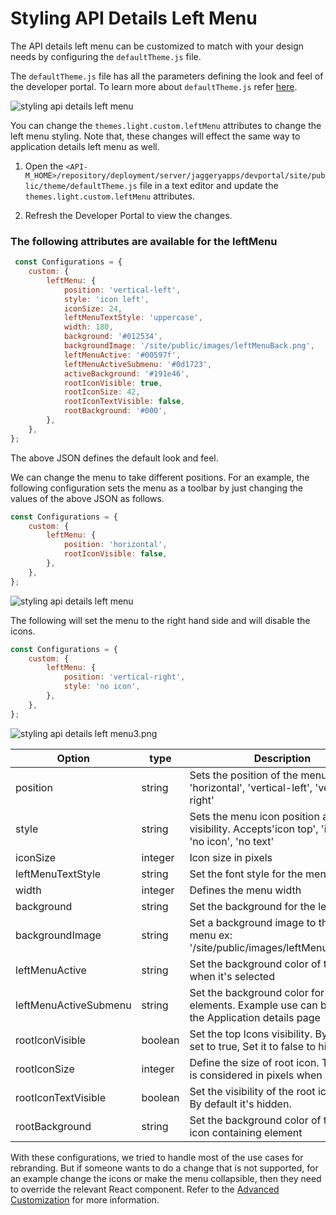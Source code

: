 # Styling API Details Left Menu

The API details left menu can be customized to match with your design needs by configuring the `defaultTheme.js` file.

The `defaultTheme.js` file has all the parameters defining the look and feel of the developer portal. To learn more about `defaultTheme.js` refer [here]({{base_path}}/reference/customize-product/customizations/customizing-the-developer-portal/overriding-developer-portal-theme/#global-theming).

 ![styling api details left menu]({{base_path}}/assets/img/learn/styling-api-details-left-menu1.png) 

You can change the `themes.light.custom.leftMenu` attributes to change the left menu styling. Note that, these changes will effect the same way to application details left menu as well.

1. Open the `<API-M_HOME>/repository/deployment/server/jaggeryapps/devportal/site/public/theme/defaultTheme.js` file in a text editor and update the `themes.light.custom.leftMenu` attributes.

2. Refresh the Developer Portal to view the changes.

### The following attributes are available for the leftMenu

```js
 const Configurations = {
    custom: {
        leftMenu: {
            position: 'vertical-left',
            style: 'icon left',
            iconSize: 24,
            leftMenuTextStyle: 'uppercase',
            width: 180,
            background: '#012534',
            backgroundImage: '/site/public/images/leftMenuBack.png',
            leftMenuActive: '#00597f',
            leftMenuActiveSubmenu: '#0d1723',
            activeBackground: '#191e46',
            rootIconVisible: true,
            rootIconSize: 42,
            rootIconTextVisible: false,
            rootBackground: '#000',
        },
    },
};
```

The above JSON defines the default look and feel.

We can change the menu to take different positions. For an example, the following configuration sets the menu as a toolbar by just changing the values of the above JSON as follows.
```js
const Configurations = {
    custom: {
        leftMenu: {
            position: 'horizontal',
            rootIconVisible: false,
        },
    },
};
```

 ![styling api details left menu]({{base_path}}/assets/img/learn/styling-api-details-left-menu2.png) 


The following will set the menu to the right hand side and will disable the icons.

```js
const Configurations = {
    custom: {
        leftMenu: {
            position: 'vertical-right',
            style: 'no icon',
        },
    },
};
```

 ![styling api details left menu3.png]({{base_path}}/assets/img/learn/styling-api-details-left-menu3.png) 

| Option | type | Description |
| ------ | -- | ----------- |
| position | string | Sets the position of the menu. Accepts 'horizontal', 'vertical-left', 'vertical-right' |
| style | string | Sets the menu icon position and visibility. Accepts'icon top', 'icon left', 'no icon', 'no text' |
| iconSize | integer | Icon size in pixels |
| leftMenuTextStyle | string | Set the font style for the menu text |
| width | integer | Defines the menu width |
| background | string | Set the background for the left menu |
| backgroundImage | string | Set a background image to the left menu ex: '/site/public/images/leftMenuBack.png'|
| leftMenuActive | string | Set the background color of the menu when it's selected |
| leftMenuActiveSubmenu | string | Set the background color for submenu elements. Example use can be found at the Application details page |
| rootIconVisible | boolean | Set the top Icons visibility. By default set to true, Set it to false to hide it. |
| rootIconSize | integer | Define the size of root icon. The value is considered in pixels when rendering. |
| rootIconTextVisible | boolean | Set the visibility of the root icon text. By default it's hidden. |
|rootBackground | string | Set the background color of the root icon containing element |

With these configurations, we tried to handle most of the use cases for rebranding. But if someone wants to do a change that is not supported, for an example change the icons or make the menu collapsible, then they need to override the relevant React component. Refer to the [Advanced Customization]({{base_path}}/reference/customize-product/customizations/advanced-ui-customization/) for more information.